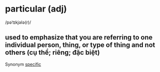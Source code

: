 # particular (adj)

/pəˈtɪkjələ(r)/

## used to emphasize that you are referring to one individual person, thing, or type of thing and not others (cụ thể; riêng; đặc biệt)

Synonym [specific](specific-adj.md#connected-with-one-particular-thing-only-cụ-thể)